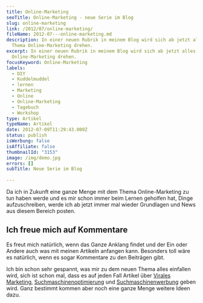 ```yaml
---
title: Online-Marketing
seoTitle: Online-Marketing - neue Serie im Blog
slug: online-marketing
link: /2012/07/online-marketing/
fileName: 2012-07---online-marketing.md
description: In einer neuen Rubrik in meinem Blog wird sich ab jetzt alles ums
  Thema Online-Marketing drehen.
excerpt: In einer neuen Rubrik in meinem Blog wird sich ab jetzt alles ums Thema
  Online-Marketing drehen.
focusKeyword: Online-Marketing
labels:
  - DIY
  - Kuddelmuddel
  - lernen
  - Marketing
  - Online
  - Online-Marketing
  - Tagebuch
  - Workshop
type: Artikel
typeName: Artikel
date: 2012-07-09T11:29:43.000Z
status: publish
isWerbung: false
isAffiliate: false
thumbnailId: "3153"
image: /img/demo.jpg
errors: []
subTitle: Neue Serie im Blog
  
---
```


Da ich in Zukunft eine ganze Menge mit dem Thema Online-Marketing zu tun haben
werde und es mir schon immer beim Lernen geholfen hat, Dinge aufzuschreiben,
werde ich ab jetzt immer mal wieder Grundlagen und News aus diesem Bereich
posten.

## Ich freue mich auf Kommentare

Es freut mich natürlich, wenn das Ganze Anklang findet und der Ein oder Andere
auch was mit meinen Artikeln anfangen kann. Besonders toll wäre es natürlich,
wenn es sogar Kommentare zu den Beiträgen gibt.

Ich bin schon sehr gespannt, was mir zu dem neuen Thema alles einfallen wird,
sich ist schon mal, dass es auf jeden Fall Artikel über
[Virales Marketing](/2012/07/virales-marketing-2/),
[Suchmaschinenoptimierung](/2012/07/suchmaschinenoptimierung-und-suchmoeglichkeiten-im-netz/)
und [Suchmaschinenwerbung](/2012/07/sea/) geben wird. Ganz bestimmt kommen aber
noch eine ganze Menge weitere Ideen dazu.

  